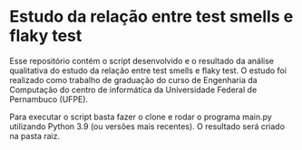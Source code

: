 # Estudo da relação entre test smells e flaky test

Esse repositório contém o script desenvolvido e o resultado da análise qualitativa do estudo da relação entre test smells e flaky test. O estudo foi realizado como trabalho de graduação do curso de Engenharia da Computação do centro de informática da Universidade Federal de Pernambuco (UFPE).

Para executar o script basta fazer o clone e rodar o programa main.py utilizando Python 3.9 (ou versões mais recentes). O resultado será criado na pasta raiz.
